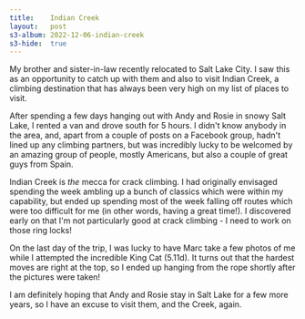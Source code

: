 ```yaml
---
title:    Indian Creek
layout:   post
s3-album: 2022-12-06-indian-creek
s3-hide:  true
---
```



My brother and sister-in-law recently relocated to Salt Lake City. I saw this
as an opportunity to catch up with them and also to visit Indian Creek, a
climbing destination that has always been very high on my list of places to
visit.


After spending a few days hanging out with Andy and Rosie in snowy Salt Lake,
I rented a van and drove south for 5 hours. I didn't know anybody in the area,
and, apart from a couple of posts on a Facebook group, hadn't lined up any
climbing partners, but was incredibly lucky to be welcomed by an amazing group
of people, mostly Americans, but also a couple of great guys from Spain.


<div class="s3-strip" images="1.jpg;2.jpg;3.jpg"> </div>


Indian Creek is _the_ mecca for crack climbing. I had originally envisaged
spending the week ambling up a bunch of classics which were within my
capability, but ended up spending most of the week falling off routes which
were too difficult for me (in other words, having a great time!). I discovered
early on that I'm not particularly good at crack climbing - I need to work on
those ring locks!


<div class="s3-strip" images="4.jpg;5.jpg;6.jpg;7.jpg"> </div>


On the last day of the trip, I was lucky to have Marc take a few photos of me
while I attempted the incredible King Cat (5.11d). It turns out that the
hardest moves are right at the top, so I ended up hanging from the rope
shortly after the pictures were taken!


<div class="s3-strip" images="8.jpg;9.jpg;10.jpg"> </div>


I am definitely hoping that Andy and Rosie stay in Salt Lake for a few more
years, so I have an excuse to visit them, and the Creek, again.
